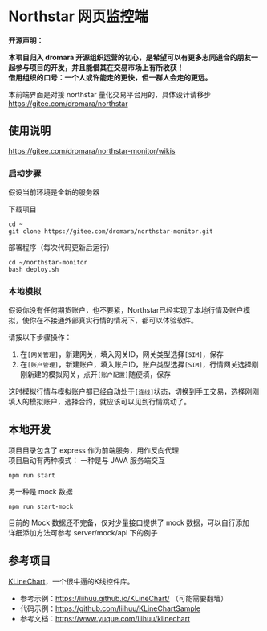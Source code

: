 # Northstar 网页监控端

**开源声明：**

**本项目归入 dromara 开源组织运营的初心，是希望可以有更多志同道合的朋友一起参与项目的开发，并且能借其在交易市场上有所收获！**  
**借用组织的口号：一个人或许能走的更快，但一群人会走的更远。**

本前端界面是对接 northstar 量化交易平台用的，具体设计请移步  
https://gitee.com/dromara/northstar

## 使用说明

https://gitee.com/dromara/northstar-monitor/wikis

### 启动步骤

假设当前环境是全新的服务器

下载项目

```
cd ~
git clone https://gitee.com/dromara/northstar-monitor.git
```

部署程序（每次代码更新后运行）

```
cd ~/northstar-monitor
bash deploy.sh
```

### 本地模拟
假设你没有任何期货账户，也不要紧，Northstar已经实现了本地行情及账户模拟，使你在不接通外部真实行情的情况下，都可以体验软件。  

请按以下步骤操作：
1. 在`[网关管理]`，新建网关，填入网关ID，网关类型选择`[SIM]`，保存
2. 在`[账户管理]`，新建账户，填入账户ID，账户类型选择`[SIM]`，行情网关选择刚刚新建的模拟网关，点开`[账户配置]`随便填，保存

这时模拟行情与模拟账户都已经自动处于`[连线]`状态，切换到手工交易，选择刚刚填入的模拟账户，选择合约，就应该可以见到行情跳动了。  



## 本地开发

项目目录包含了 express 作为前端服务，用作反向代理  
项目启动有两种模式：
一种是与 JAVA 服务端交互

```
npm run start
```

另一种是 mock 数据

```
npm run start-mock
```

目前的 Mock 数据还不完备，仅对少量接口提供了 mock 数据，可以自行添加  
详细添加方法可参考 server/mock/api 下的例子


## 参考项目
[KLineChart](https://github.com/liihuu/KLineChart)，一个很牛逼的K线控件库。
- 参考示例：https://liihuu.github.io/KLineChart/ （可能需要翻墙）
- 代码示例：https://github.com/liihuu/KLineChartSample
- 参考文档：https://www.yuque.com/liihuu/klinechart
